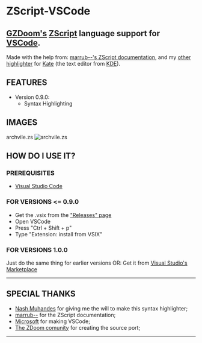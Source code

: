 # ZScript-VSCode
## [GZDoom's](https://zdoom.org/index) [ZScript](https://zdoom.org/wiki/ZScript) language support for [VSCode](https://code.visualstudio.com/).

Made with the help from: [marrub--'s ZScript documentation](https://github.com/marrub--/zdoom-doc), and my [other highlighter](https://github.com/KaptainMicila/Kate-ZScript-Highlighting) for [Kate](https://kate-editor.org/) (the text editor from [KDE](https://kde.org/)).

## FEATURES
- Version 0.9.0:
  - Syntax Highlighting

## IMAGES
archvile.zs
![archvile.zs](https://i.imgur.com/YroabmQ.png)

## HOW DO I USE IT?
### PREREQUISITES
- [Visual Studio Code](https://code.visualstudio.com/Download)

### FOR VERSIONS <= 0.9.0
- Get the .vsix from the ["Releases" page](https://github.com/KaptainMicila/ZScript-VSCode/releases)
- Open VSCode
- Press "Ctrl + Shift + p"
- Type "Extension: install from VSIX"

### FOR VERSIONS 1.0.0
Just do the same thing for earlier versions
OR:
Get it from [Visual Studio's Marketplace](https://marketplace.visualstudio.com/vscode)

---
## SPECIAL THANKS
- [Nash Muhandes](https://github.com/nashmuhandes) for giving me the will to make this syntax highlighter;
- [marrub--](https://github.com/marrub--) for the ZScript documentation;
- [Microsoft](www.microsoft.com) for making VSCode;
- [The ZDoom comunity](https://zdoom.org/index) for creating the source port;
---
